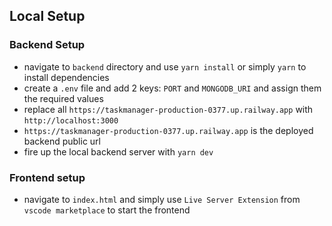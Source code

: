 ## Local Setup

### Backend Setup

- navigate to `backend` directory and use `yarn install` or simply `yarn` to install dependencies
- create a `.env` file and add 2 keys: `PORT` and `MONGODB_URI` and assign them the required values
- replace all `https://taskmanager-production-0377.up.railway.app` with `http://localhost:3000`
- `https://taskmanager-production-0377.up.railway.app` is the deployed backend public url
- fire up the local backend server with `yarn dev`

### Frontend setup

- navigate to `index.html` and simply use `Live Server Extension` from `vscode marketplace` to start the frontend
